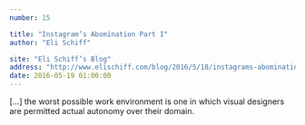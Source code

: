 ```yaml
---
number: 15

title: "Instagram’s Abomination Part I"
author: "Eli Schiff"

site: "Eli Schiff’s Blog"
address: "http://www.elischiff.com/blog/2016/5/18/instagrams-abomination-part-i"
date: 2016-05-19 01:00:00
---
```


[…] the worst possible work environment is one in which visual designers are permitted actual autonomy over their domain.

